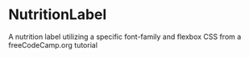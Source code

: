 # NutritionLabel
 A nutrition label utilizing a specific font-family and flexbox CSS from a freeCodeCamp.org tutorial
